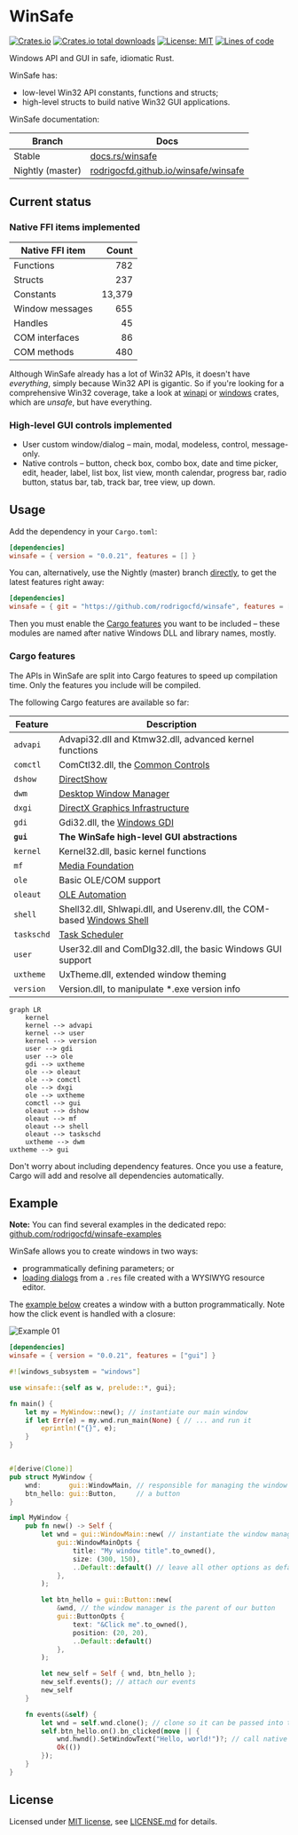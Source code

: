 # WinSafe

[![Crates.io](https://img.shields.io/crates/v/winsafe.svg?style=flat-square)](https://crates.io/crates/winsafe)
[![Crates.io total downloads](https://img.shields.io/crates/d/winsafe?color=seagreen&style=flat-square)](https://crates.io/crates/winsafe)
[![License: MIT](https://img.shields.io/badge/License-MIT-yellow.svg?label=license&style=flat-square)](https://opensource.org/licenses/MIT)
[![Lines of code](https://tokei.rs/b1/github/rodrigocfd/winsafe?label=LoC&style=flat-square)](https://github.com/rodrigocfd/winsafe)

Windows API and GUI in safe, idiomatic Rust.

WinSafe has:

* low-level Win32 API constants, functions and structs;
* high-level structs to build native Win32 GUI applications.

WinSafe documentation:

| Branch | Docs |
| - | - |
| Stable | [docs.rs/winsafe](https://docs.rs/winsafe) |
| Nightly (master) | [rodrigocfd.github.io/winsafe/winsafe](https://rodrigocfd.github.io/winsafe/winsafe/) |

## Current status

### Native FFI items implemented

| Native FFI item | Count |
| - | -: |
| Functions | 782 |
| Structs | 237 |
| Constants | 13,379 |
| Window messages | 655 |
| Handles | 45 |
| COM interfaces | 86 |
| COM methods | 480 |

Although WinSafe already has a lot of Win32 APIs, it doesn't have *everything*, simply because Win32 API is gigantic. So if you're looking for a comprehensive Win32 coverage, take a look at [winapi](https://crates.io/crates/winapi) or [windows](https://crates.io/crates/windows) crates, which are *unsafe*, but have everything.

### High-level GUI controls implemented

* User custom window/dialog – main, modal, modeless, control, message-only.
* Native controls – button, check box, combo box, date and time picker, edit, header, label, list box, list view, month calendar, progress bar, radio button, status bar, tab, track bar, tree view, up down.

## Usage

Add the dependency in your `Cargo.toml`:

```toml
[dependencies]
winsafe = { version = "0.0.21", features = [] }
```

You can, alternatively, use the Nightly (master) branch [directly](https://doc.rust-lang.org/cargo/reference/specifying-dependencies.html#specifying-dependencies-from-git-repositories), to get the latest features right away:

```toml
[dependencies]
winsafe = { git = "https://github.com/rodrigocfd/winsafe", features = [] }
```

Then you must enable the [Cargo features](https://doc.rust-lang.org/cargo/reference/features.html#the-features-section) you want to be included – these modules are named after native Windows DLL and library names, mostly.

### Cargo features

The APIs in WinSafe are split into Cargo features to speed up compilation time. Only the features you include will be compiled.

The following Cargo features are available so far:

| Feature | Description |
| - | - |
| `advapi` | Advapi32.dll and Ktmw32.dll, advanced kernel functions |
| `comctl` | ComCtl32.dll, the [Common Controls](https://learn.microsoft.com/en-us/windows/win32/api/_controls/) |
| `dshow` | [DirectShow](https://learn.microsoft.com/en-us/windows/win32/directshow/directshow) |
| `dwm` | [Desktop Window Manager](https://learn.microsoft.com/en-us/windows/win32/dwm/dwm-overview) |
| `dxgi` | [DirectX Graphics Infrastructure](https://learn.microsoft.com/en-us/windows/win32/direct3ddxgi/dx-graphics-dxgi) |
| `gdi` | Gdi32.dll, the [Windows GDI](https://learn.microsoft.com/en-us/windows/win32/gdi/windows-gdi) |
| **`gui`** | **The WinSafe high-level GUI abstractions** |
| `kernel` | Kernel32.dll, basic kernel functions |
| `mf` | [Media Foundation](https://learn.microsoft.com/en-us/windows/win32/medfound/microsoft-media-foundation-sdk) |
| `ole` | Basic OLE/COM support |
| `oleaut` | [OLE Automation](https://learn.microsoft.com/en-us/windows/win32/api/_automat/) |
| `shell` | Shell32.dll, Shlwapi.dll, and Userenv.dll, the COM-based [Windows Shell](https://learn.microsoft.com/en-us/windows/win32/shell/shell-entry) |
| `taskschd` | [Task Scheduler](https://learn.microsoft.com/en-us/windows/win32/taskschd/task-scheduler-start-page) |
| `user` | User32.dll and ComDlg32.dll, the basic Windows GUI support |
| `uxtheme` | UxTheme.dll, extended window theming |
| `version` | Version.dll, to manipulate *.exe version info |

```mermaid
graph LR
    kernel
    kernel --> advapi
    kernel --> user
    kernel --> version
    user --> gdi
    user --> ole
    gdi --> uxtheme
    ole --> oleaut
    ole --> comctl
    ole --> dxgi
    ole --> uxtheme
    comctl --> gui
    oleaut --> dshow
    oleaut --> mf
    oleaut --> shell
    oleaut --> taskschd
    uxtheme --> dwm
uxtheme --> gui
```

Don't worry about including dependency features. Once you use a feature, Cargo will add and resolve all dependencies automatically.

## Example

**Note:** You can find several examples in the dedicated repo: [github.com/rodrigocfd/winsafe-examples](https://github.com/rodrigocfd/winsafe-examples)

WinSafe allows you to create windows in two ways:

* programmatically defining parameters; or
* [loading dialogs](https://github.com/rodrigocfd/winsafe-examples/tree/master/03_dialog_resources) from a `.res` file created with a WYSIWYG resource editor.

The [example below](https://github.com/rodrigocfd/winsafe-examples/tree/master/01_button_click/) creates a window  with a button programmatically. Note how the click event is handled with a closure:

![Example 01](https://raw.githubusercontent.com/rodrigocfd/winsafe-examples/master/01_button_click/screen.gif)

```toml
[dependencies]
winsafe = { version = "0.0.21", features = ["gui"] }
```

```rust
#![windows_subsystem = "windows"]

use winsafe::{self as w, prelude::*, gui};

fn main() {
    let my = MyWindow::new(); // instantiate our main window
    if let Err(e) = my.wnd.run_main(None) { // ... and run it
        eprintln!("{}", e);
    }
}


#[derive(Clone)]
pub struct MyWindow {
    wnd:       gui::WindowMain, // responsible for managing the window
    btn_hello: gui::Button,     // a button
}

impl MyWindow {
    pub fn new() -> Self {
        let wnd = gui::WindowMain::new( // instantiate the window manager
            gui::WindowMainOpts {
                title: "My window title".to_owned(),
                size: (300, 150),
                ..Default::default() // leave all other options as default
            },
        );

        let btn_hello = gui::Button::new(
            &wnd, // the window manager is the parent of our button
            gui::ButtonOpts {
                text: "&Click me".to_owned(),
                position: (20, 20),
                ..Default::default()
            },
        );

        let new_self = Self { wnd, btn_hello };
        new_self.events(); // attach our events
        new_self
    }

    fn events(&self) {
        let wnd = self.wnd.clone(); // clone so it can be passed into the closure
        self.btn_hello.on().bn_clicked(move || {
            wnd.hwnd().SetWindowText("Hello, world!")?; // call native Windows API
            Ok(())
        });
    }
}
```

## License

Licensed under [MIT license](https://opensource.org/licenses/MIT), see [LICENSE.md](LICENSE.md) for details.
